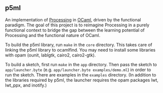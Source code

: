 
## p5ml

An implementation of [Processing](https://processing.org/) in
[OCaml](https://ocaml.org/), driven by the functional paradigm. The goal of
this project is to reimagine Processing in a purely functional context to
bridge the gap between the learning potential of Processing and the functional
nature of OCaml.

To build the p5ml library, run `make` in the `core` directory. This takes care
of linking the p5ml library to ocamlfind. You may need to install some
libraries with opam (ounit, lablgtk, cairo2, cairo2-gtk).

To build a sketch, first run `make` in the `app` directory. Then pass the
sketch to `app/launcher.byte` (e.g. `app/launcher.byte examples/demo.ml`) in
order to run the sketch. There are examples in the `examples` directory. (In
addition to the libraries required by p5ml, the launcher requires the opam
packages lwt, lwt_ppx, and inotify.)
